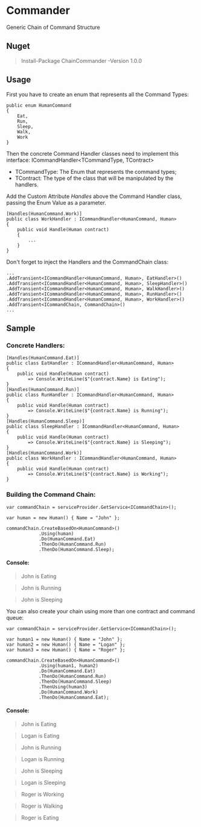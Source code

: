 # Commander
Generic Chain of Command Structure

## Nuget
> Install-Package ChainCommander -Version 1.0.0

## Usage 

First you have to create an enum that represents all the Command Types:

```
public enum HumanCommand
{
    Eat,
    Run,
    Sleep,
    Walk,
    Work
}
```

Then the concrete Command Handler classes need to implement this interface: ICommandHandler<TCommandType, TContract>
 - TCommandType: The Enum that represents the command types;
 - TContract: The type of the class that will be manipulated by the handlers.

Add the Custom Attribute *Handles* above the Command Handler class, passing the Enum Value as a parameter.

```
[Handles(HumanCommand.Work)]
public class WorkHandler : ICommandHandler<HumanCommand, Human>
{
    public void Handle(Human contract)
    {
        ...
    }
}
```

Don't forget to inject the Handlers and the CommandChain class:

```
...
.AddTransient<ICommandHandler<HumanCommand, Human>, EatHandler>()
.AddTransient<ICommandHandler<HumanCommand, Human>, SleepHandler>()
.AddTransient<ICommandHandler<HumanCommand, Human>, WalkHandler>()
.AddTransient<ICommandHandler<HumanCommand, Human>, RunHandler>()
.AddTransient<ICommandHandler<HumanCommand, Human>, WorkHandler>()
.AddTransient<ICommandChain, CommandChain>()
...
```

## Sample

### Concrete Handlers:
```
[Handles(HumanCommand.Eat)]
public class EatHandler : ICommandHandler<HumanCommand, Human>
{
    public void Handle(Human contract)
        => Console.WriteLine($"{contract.Name} is Eating");
}
[Handles(HumanCommand.Run)]
public class RunHandler : ICommandHandler<HumanCommand, Human>
{
    public void Handle(Human contract)
        => Console.WriteLine($"{contract.Name} is Running");
}
[Handles(HumanCommand.Sleep)]
public class SleepHandler : ICommandHandler<HumanCommand, Human>
{
    public void Handle(Human contract)
        => Console.WriteLine($"{contract.Name} is Sleeping");
}
[Handles(HumanCommand.Work)]
public class WorkHandler : ICommandHandler<HumanCommand, Human>
{
    public void Handle(Human contract)
        => Console.WriteLine($"{contract.Name} is Working");
}
```

### Building the Command Chain:
```
var commandChain = serviceProvider.GetService<ICommandChain>();

var human = new Human() { Name = "John" };

commandChain.CreateBasedOn<HumanCommand>()
            .Using(human)
            .Do(HumanCommand.Eat)
            .ThenDo(HumanCommand.Run)
            .ThenDo(HumanCommand.Sleep);
```

#### Console:
> John is Eating

> John is Running

> John is Sleeping


You can also create your chain using more than one contract and command queue:

```
var commandChain = serviceProvider.GetService<ICommandChain>();

var human1 = new Human() { Name = "John" };
var human2 = new Human() { Name = "Logan" };
var human3 = new Human() { Name = "Roger" };

commandChain.CreateBasedOn<HumanCommand>()
            .Using(human1, human2)
            .Do(HumanCommand.Eat)
            .ThenDo(HumanCommand.Run)
            .ThenDo(HumanCommand.Sleep)
            .ThenUsing(human3)
            .Do(HumanCommand.Work)
            .ThenDo(HumanCommand.Eat);
```
#### Console:
> John is Eating

> Logan is Eating

> John is Running

> Logan is Running

> John is Sleeping

> Logan is Sleeping

> Roger is Working

> Roger is Walking

> Roger is Eating

